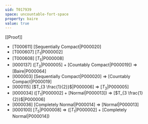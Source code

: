 ```yaml
---
uid: T017939
space: uncountable-fort-space
property: baire
value: true
---
```

[[Proof]]

* [T000611] [Sequentially Compact|P000020]
* [T000607] [$T_1$|P000002]
* [T000608] [$T_5$|P000008]
* [I000137] ([$T_3$|P000005] + [Countably Compact|P000019]) => [Baire|P000064]
* [I000003] [Sequentially Compact|P000020] => [Countably Compact|P000019]
* [I000115] [$T_{3 \frac{1}{2}}$|P000006] => [$T_3$|P000005]
* [I000034] ([$T_1$|P000002] + [Normal|P000013]) => [$T_{3 \frac{1}{2}}$|P000006]
* [I000036] [Completely Normal|P000014] => [Normal|P000013]
* [I000100] [$T_5$|P000008] => ([$T_1$|P000002] + [Completely Normal|P000014])


